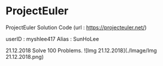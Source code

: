# ProjectEuler
ProjectEuler Solution Code
(url : https://projecteuler.net/)

userID : myshlee417
Alias : SunHoLee


21.12.2018 Solve 100 Problems.
![Img 21.12.2018](./Image/Img 21.12.2018.png)
